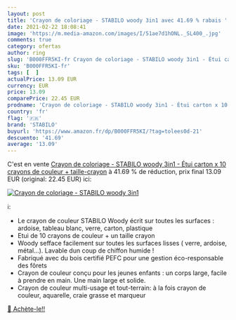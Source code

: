 ```yaml
---
layout: post
title: 'Crayon de coloriage - STABILO woody 3in1 avec 41.69 % rabais '
date: 2021-02-22 18:08:41
image: 'https://m.media-amazon.com/images/I/51ae7d1hONL._SL400_.jpg'
comments: true
category: ofertas
author: ring
slug: 'B000FFR5KI-fr Crayon de coloriage - STABILO woody 3in1 - Étui carton x...'
sku: 'B000FFR5KI-fr'
tags: [  ]
actualPrice: 13.09 EUR
currency: EUR
price: 13.09
comparePrice: 22.45 EUR
prodname: 'Crayon de coloriage - STABILO woody 3in1 - Étui carton x 10 crayons de couleur + taille-crayon'
country: 'fr'
flag: '🇫🇷'
brand: 'STABILO'
buyurl: 'https://www.amazon.fr/dp/B000FFR5KI/?tag=tolees0d-21'
descuento: '41.69'
average: '13.09'
---
```


C'est en vente [Crayon de coloriage - STABILO woody 3in1 - Étui carton x 10 crayons de couleur + taille-crayon](https://www.amazon.fr/dp/B000FFR5KI/?tag=tolees0d-21)  à  41.69 % de réduction, prix final  13.09 EUR (original: 22.45 EUR) ici:

[![Crayon de coloriage - STABILO woody 3in1](https://m.media-amazon.com/images/I/51ae7d1hONL._SL400_.jpg)](https://www.amazon.fr/dp/B000FFR5KI/?tag=tolees0d-21)

ℹ️:

- Le crayon de couleur STABILO Woody écrit sur toutes les surfaces : ardoise, tableau blanc, verre, carton, plastique
- Etui de 10 crayons de couleur + un taille crayon
- Woody sefface facilement sur toutes les surfaces lisses ( verre, ardoise, métal…). Lavable dun coup de chiffon humide !
- Fabriqué avec du bois certifié PEFC pour une gestion éco-responsable des fôrets
- Crayon de couleur conçu pour les jeunes enfants : un corps large, facile à prendre en main. Une main large et solide.
- Crayon de couleur multi-usage et tout-terrain: à la fois crayon de couleur, aquarelle, craie grasse et marqueur

[🛒 Achète-le!!](https://www.amazon.fr/dp/B000FFR5KI/?tag=tolees0d-21)
